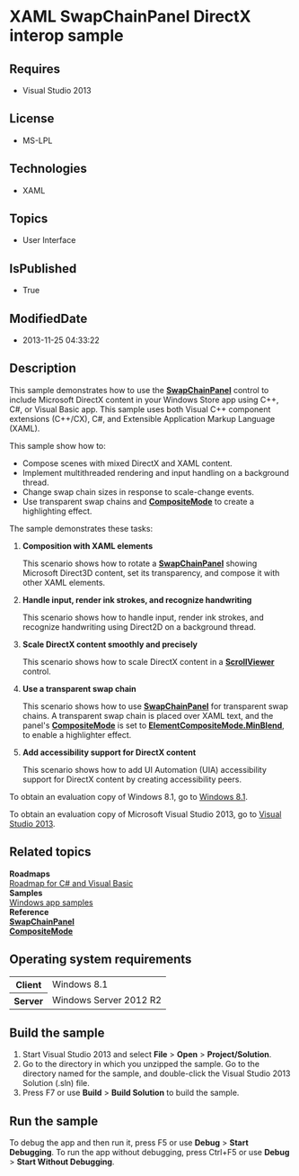# XAML SwapChainPanel DirectX interop sample
## Requires
* Visual Studio 2013
## License
* MS-LPL
## Technologies
* XAML
## Topics
* User Interface
## IsPublished
* True
## ModifiedDate
* 2013-11-25 04:33:22
## Description

<div id="mainSection">
<p>This sample demonstrates how to use the <a href="http://msdn.microsoft.com/library/windows/apps/dn252834">
<b>SwapChainPanel</b></a> control to include Microsoft DirectX content in your Windows Store app using C&#43;&#43;, C#, or Visual Basic app. This sample uses both Visual&nbsp;C&#43;&#43; component extensions (C&#43;&#43;/CX), C#, and Extensible Application Markup Language (XAML).</p>
<p></p>
<p>This sample show how to:</p>
<ul>
<li>Compose scenes with mixed DirectX and XAML content. </li><li>Implement multithreaded rendering and input handling on a background thread. </li><li>Change swap chain sizes in response to scale-change events. </li><li>Use transparent swap chains and <a href="http://msdn.microsoft.com/library/windows/apps/dn298732">
<b>CompositeMode</b></a> to create a highlighting effect. </li></ul>
<p></p>
<p></p>
<p>The sample demonstrates these tasks:</p>
<ol>
<li>
<p><b>Composition with XAML elements</b></p>
<p>This scenario shows how to rotate a <a href="http://msdn.microsoft.com/library/windows/apps/dn252834">
<b>SwapChainPanel</b></a> showing Microsoft Direct3D content, set its transparency, and compose it with other XAML elements.</p>
</li><li><b>Handle input, render ink strokes, and recognize handwriting</b>
<p>This scenario shows how to handle input, render ink strokes, and recognize handwriting using Direct2D on a background thread.</p>
</li><li><b>Scale DirectX content smoothly and precisely</b>
<p>This scenario shows how to scale DirectX content in a <a href="http://msdn.microsoft.com/library/windows/apps/br209527">
<b>ScrollViewer</b></a> control.</p>
</li><li><b>Use a transparent swap chain</b>
<p>This scenario shows how to use <a href="http://msdn.microsoft.com/library/windows/apps/dn252834">
<b>SwapChainPanel</b></a> for transparent swap chains. A transparent swap chain is placed over XAML text, and the panel's
<a href="http://msdn.microsoft.com/library/windows/apps/dn298732"><b>CompositeMode</b></a> is set to
<a href="http://msdn.microsoft.com/library/windows/apps/dn298530"><b>ElementCompositeMode.MinBlend</b></a>, to enable a highlighter effect.</p>
</li><li><b>Add accessibility support for DirectX content</b>
<p>This scenario shows how to add UI Automation (UIA) accessibility support for DirectX content by creating accessibility peers.</p>
</li></ol>
<p>To obtain an evaluation copy of Windows&nbsp;8.1, go to <a href="http://go.microsoft.com/fwlink/p/?linkid=301696">
Windows&nbsp;8.1</a>.</p>
<p>To obtain an evaluation copy of Microsoft Visual Studio&nbsp;2013, go to <a href="http://go.microsoft.com/fwlink/p/?linkid=301697">
Visual Studio&nbsp;2013</a>.</p>
<h2><a id="related_topics"></a>Related topics</h2>
<dl><dt><b>Roadmaps</b> </dt><dt><a href="http://msdn.microsoft.com/library/windows/apps/br229583">Roadmap for C# and Visual Basic</a>
</dt><dt><b>Samples</b> </dt><dt><a href="http://go.microsoft.com/fwlink/p/?LinkID=227694">Windows app samples</a>
</dt><dt><b>Reference</b> </dt><dt><a href="http://msdn.microsoft.com/library/windows/apps/dn252834"><b>SwapChainPanel</b></a>
</dt><dt><a href="http://msdn.microsoft.com/library/windows/apps/dn298732"><b>CompositeMode</b></a>
</dt></dl>
<h2>Operating system requirements</h2>
<table>
<tbody>
<tr>
<th>Client</th>
<td><dt>Windows&nbsp;8.1 </dt></td>
</tr>
<tr>
<th>Server</th>
<td><dt>Windows Server&nbsp;2012&nbsp;R2 </dt></td>
</tr>
</tbody>
</table>
<h2>Build the sample</h2>
<ol>
<li>Start Visual Studio&nbsp;2013 and select <b>File</b> &gt; <b>Open</b> &gt; <b>Project/Solution</b>.
</li><li>Go to the directory in which you unzipped the sample. Go to the directory named for the sample, and double-click the Visual Studio&nbsp;2013 Solution (.sln) file.
</li><li>Press F7 or use <b>Build</b> &gt; <b>Build Solution</b> to build the sample. </li></ol>
<h2>Run the sample</h2>
<p>To debug the app and then run it, press F5 or use <b>Debug</b> &gt; <b>Start Debugging</b>. To run the app without debugging, press Ctrl&#43;F5 or use
<b>Debug</b> &gt; <b>Start Without Debugging</b>.</p>
</div>
